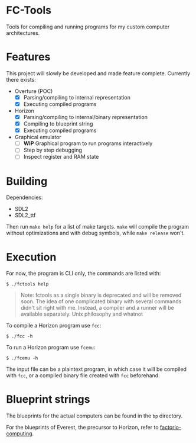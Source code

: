 # FC-Tools
Tools for compiling and running programs for my custom computer architectures.

# Features
This project will slowly be developed and made feature complete.
Currently there exists:
- Overture (POC)
    - [x] Parsing/compiling to internal representation
    - [x] Executing compiled programs
- Horizon
    - [x] Parsing/compiling to internal/binary representation
    - [x] Compiling to blueprint string
    - [x] Executing compiled programs
- Graphical emulator
    - [ ] **WIP** Graphical program to run programs interactively
    - [ ] Step by step debugging
    - [ ] Inspect register and RAM state

# Building
Dependencies:
- SDL2
- SDL2_ttf

Then run `make help` for a list of make targets. `make` will compile the program without optimizations
and with debug symbols, while `make release` won't.

# Execution
For now, the program is CLI only, the commands are listed with:
```shell
$ ./fctools help
```
> Note:
> fctools as a single binary is deprecated and will be removed soon. The idea of one complicated binary
> with several commands didn't sit right with me. Instead, a compiler and a runner will be available
> separately. Unix philosophy and whatnot

To compile a Horizon program use `fcc`:
```shell
$ ./fcc -h
```

To run a Horizon program use `fcemu`:
```shell
$ ./fcemu -h
```
The input file can be a plaintext program, in which case it will be compiled with `fcc`, or a compiled
binary file created with `fcc` beforehand.

# Blueprint strings
The blueprints for the actual computers can be found in the `bp` directory.

For the blueprints of Everest, the precursor to Horizon, refer to
[factorio-computing](https://github.com/giodueck/factorio-computing).

